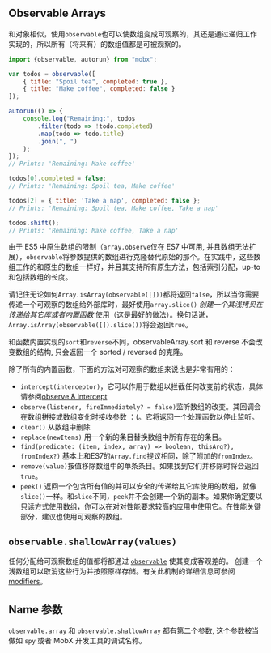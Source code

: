 ## Observable Arrays

和对象相似，使用`observable`也可以使数组变成可观察的，其还是通过递归工作实现的，所以所有（将来有）的数组值都是可被观察的。

```javascript
import {observable, autorun} from "mobx";

var todos = observable([
	{ title: "Spoil tea", completed: true },
	{ title: "Make coffee", completed: false }
]);

autorun(() => {
	console.log("Remaining:", todos
		.filter(todo => !todo.completed)
		.map(todo => todo.title)
		.join(", ")
	);
});
// Prints: 'Remaining: Make coffee'

todos[0].completed = false;
// Prints: 'Remaining: Spoil tea, Make coffee'

todos[2] = { title: 'Take a nap', completed: false };
// Prints: 'Remaining: Spoil tea, Make coffee, Take a nap'

todos.shift();
// Prints: 'Remaining: Make coffee, Take a nap'
```

由于 ES5 中原生数组的限制（`array.observe`仅在 ES7 中可用, 并且数组无法扩展），`observable`将参数提供的数组进行克隆替代原始的那个。在实践中，这些数组工作的和原生的数组一样好，并且其支持所有原生方法，包括索引分配，up-to 和包括数组的长度。

请记住无论如何`Array.isArray(observable([]))`都将返回`false`，所以当你需要传递一个可观察的数组给外部库时，最好使用`array.slice()` _创建一个其浅拷贝在传递给其它库或者内置函数_ 使用（这是最好的做法）。换句话说，`Array.isArray(observable([]).slice())`将会返回`true`。

和函数内置实现的`sort`和`reverse`不同，observableArray.sort 和 reverse 不会改变数组的结构, 只会返回一个 sorted / reversed 的克隆。

除了所有的内置函数，下面的方法对可观察的数组来说也是非常有用的：

* `intercept(interceptor)`，它可以作用于数组以拦截任何改变前的状态，具体请参阅[observe & intercept](observe.md) 
* `observe(listener, fireImmediately? = false)`监听数组的改变。其回调会在数组拼接或数组变化时接收参数 ：(。它将返回一个处理函数以停止监听。
* `clear()` 从数组中删除 
* `replace(newItems)` 用一个新的条目替换数组中所有存在的条目。
* `find(predicate: (item, index, array) => boolean, thisArg?), fromIndex?)` 基本上和ES7的`Array.find`提议相同，除了附加的`fromIndex`。
* `remove(value)`按值移除数组中的单条条目。如果找到它们并移除时将会返回`true`。
* `peek()` 返回一个包含所有值的并可以安全的传递给其它库使用的数组，就像`slice()`一样。和`slice`不同，`peek`并不会创建一个新的副本。如果你确定要以只读方式使用数组，你可以在对对性能要求较高的应用中使用它。在性能关键部分，建议也使用可观察的数组。

## `observable.shallowArray(values)`

任何分配给可观察数组的值都将都通过 [`observable`](observable.md) 使其变成客观差的。
创建一个浅数组可以取消这些行为并按照原样存储。有关此机制的详细信息可参阅 [modifiers](modifiers.md)。

## Name 参数

`observable.array` 和 `observable.shallowArray` 都有第二个参数, 这个参数被当做如 `spy` 或者 MobX 开发工具的调试名称。